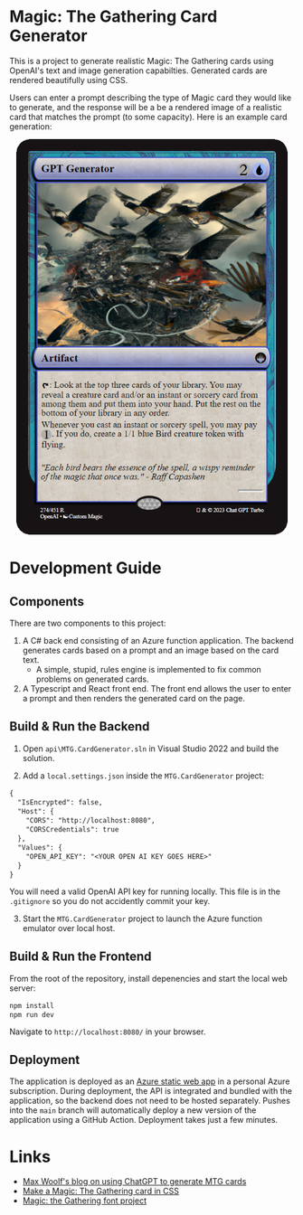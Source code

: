 # Magic: The Gathering Card Generator

This is a project to generate realistic Magic: The Gathering cards using OpenAI's text and image generation capabilties. Generated cards are rendered beautifully using CSS.

Users can enter a prompt describing the type of Magic card they would like to generate, and the response will be a be a rendered image of a realistic card that matches the prompt (to some capacity). Here is an example card generation:

<p align="center">
  <img src="cards\gpt-generator.png" width="480px" height="700px">
</p>

# Development Guide

## Components

There are two components to this project:
1. A C# back end consisting of an Azure function application. The backend generates cards based on a prompt and an image based on the card text. 
    * A simple, stupid, rules engine is implemented to fix common problems on generated cards.
2. A Typescript and React front end. The front end allows the user to enter a prompt and then renders the generated card on the page.

## Build & Run the Backend

1. Open `api\MTG.CardGenerator.sln` in Visual Studio 2022 and build the solution. 

2. Add a `local.settings.json` inside the `MTG.CardGenerator` project:

```
{
  "IsEncrypted": false,
  "Host": {
    "CORS": "http://localhost:8080",
    "CORSCredentials": true
  },
  "Values": {
    "OPEN_API_KEY": "<YOUR OPEN AI KEY GOES HERE>"
  }
}
```
You will need a valid OpenAI API key for running locally. This file is in the `.gitignore` so you do not accidently commit your key.

3. Start the `MTG.CardGenerator` project to launch the Azure function emulator over local host.

## Build & Run the Frontend

From the root of the repository, install depenencies and start the local web server:
```
npm install
npm run dev
```

Navigate to `http://localhost:8080/` in your browser.

## Deployment

The application is deployed as an [Azure static web app](https://azure.microsoft.com/en-us/products/app-service/static) in a personal Azure subscription. During deployment, the API is integrated and bundled with the application, so the backend does not need to be hosted separately. Pushes into the `main` branch will automatically deploy a new version of the application using a GitHub Action. Deployment takes just a few minutes.

# Links

* [Max Woolf's blog on using ChatGPT to generate MTG cards](https://minimaxir.com/2023/03/new-chatgpt-overlord/)
* [Make a Magic: The Gathering card in CSS](https://codeburst.io/make-a-magic-the-gathering-card-in-css-5e4e06a5e604)
* [Magic: the Gathering font project](https://github.com/andrewgioia/mana)
